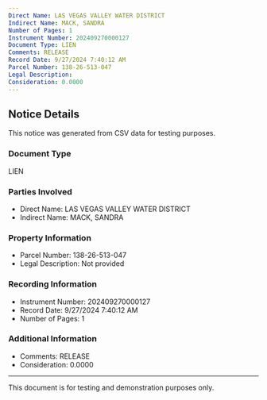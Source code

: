 ```yaml
---
Direct Name: LAS VEGAS VALLEY WATER DISTRICT
Indirect Name: MACK, SANDRA
Number of Pages: 1
Instrument Number: 202409270000127
Document Type: LIEN
Comments: RELEASE
Record Date: 9/27/2024 7:40:12 AM
Parcel Number: 138-26-513-047
Legal Description: 
Consideration: 0.0000
---
```


## Notice Details

This notice was generated from CSV data for testing purposes.

### Document Type
LIEN

### Parties Involved
- Direct Name: LAS VEGAS VALLEY WATER DISTRICT
- Indirect Name: MACK, SANDRA

### Property Information
- Parcel Number: 138-26-513-047
- Legal Description: Not provided

### Recording Information
- Instrument Number: 202409270000127
- Record Date: 9/27/2024 7:40:12 AM
- Number of Pages: 1

### Additional Information
- Comments: RELEASE
- Consideration: 0.0000

---

This document is for testing and demonstration purposes only.
